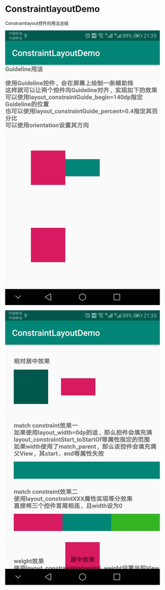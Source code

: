 # ConstraintlayoutDemo
Constraintlayout控件的用法总结

![pic_1](https://github.com/fliet/ConstraintlayoutDemo/blob/master/app/src/main/res/drawable/pic_1.jpg)  

![pic_2](https://github.com/fliet/ConstraintlayoutDemo/blob/master/app/src/main/res/drawable/pic_2.jpg)
